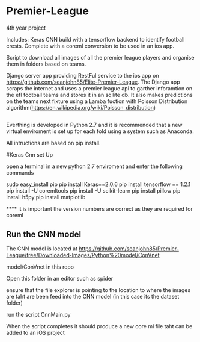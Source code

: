 # Premier-League
4th year project

Includes:
Keras CNN build with a tensorflow backend to identify football crests. Complete with a coreml conversion to be used in an ios app.

Script to download all images of all the premier league players and organise them in folders based on teams.

Django server app providing RestFul service to the ios app on https://github.com/seanjohn85/Elite-Premier-League.
The Django app scraps the internet and uses a premier league api to garther inforamtion on the efl football teams and stores it in an sqllite db. It also makes predictions on the teams next fixture using a Lamba fuction with Poisson Distribution algorithm(https://en.wikipedia.org/wiki/Poisson_distribution)


##

Everthing is developed in Python 2.7 and it is recommended that a new virtual enviroment is set up for each fold using a system such as Anaconda.

All intructions are based on pip install.

#Keras Cnn set Up

open a terminal in a new python 2.7 enviroment and enter the following commands

sudo easy_install pip
pip install Keras==2.0.6 
pip install tensorflow == 1.2.1
pip install -U coremltools
pip install -U scikit-learn
pip install pillow
pip install h5py
pip install matplotlib

**** it is important the version numbers are correct as they are required for coreml 

## Run the CNN model

The CNN model is located at https://github.com/seanjohn85/Premier-League/tree/Downloaded-Images/Python%20model/ConVnet

model/ConVnet in this repo

Open this folder in an editor such as spider 

ensure that the file explorer is pointing to the location to where the images are taht are been feed into the CNN model (in this case its the dataset folder)

run the script CnnMain.py

When the script completes it should produce a new core ml file taht can be added to an iOS project 
